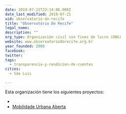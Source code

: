 ```yaml
---
date: 2019-07-21T23:14:06.000Z
date_last_modified: 2019-07-21
uid: observatorio-do-recife
title: "Observatório Do Recife"
legal_name: 
description: ""
org_type: Organización civil sin fines de lucro (ONG)
website: www.observatoriodorecife.org.br
year_founded: 2008
facebook: 
twitter: 
tags:
  - transparencia-y-rendicion-de-cuentas
cities: 
  - São Luis

---
```


Esta organización tiene los siguientes proyectos:

- [](/proyectos/mobilidade-urbana-aberta)
- [Mobilidade Urbana Aberta](/proyectos/mobilidade-urbana-aberta)

